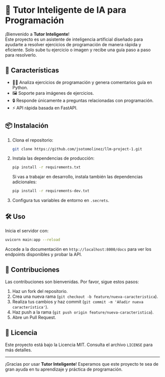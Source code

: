 # 🤖 Tutor Inteligente de IA para Programación

¡Bienvenido a **Tutor Inteligente**!  
Este proyecto es un asistente de inteligencia artificial diseñado para ayudarte a resolver ejercicios de programación de manera rápida y eficiente. Solo sube tu ejercicio o imagen y recibe una guía paso a paso para resolverlo.  

## 🚀 Características

- 🧑‍💻 Analiza ejercicios de programación y genera comentarios guía en Python.
- 🖼️ Soporte para imágenes de ejercicios.
- 🔒 Responde únicamente a preguntas relacionadas con programación.
- ⚡ API rápida basada en FastAPI.

## 📦 Instalación

1. Clona el repositorio:
   ```sh
   git clone https://github.com/jsotomolinez/llm-project-1.git
   ```
2. Instala las dependencias de producción:
   ```sh
   pip install -r requirements.txt
   ```
   Si vas a trabajar en desarrollo, instala también las dependencias adicionales:
   ```sh
   pip install -r requirements-dev.txt
   ```
3. Configura tus variables de entorno en `.secrets`.

## 🛠️ Uso

Inicia el servidor con:
```sh
uvicorn main:app --reload
```
Accede a la documentación en `http://localhost:8000/docs` para ver los endpoints disponibles y probar la API.

## 🤝 Contribuciones

Las contribuciones son bienvenidas. Por favor, sigue estos pasos:

1. Haz un fork del repositorio.
2. Crea una nueva rama (`git checkout -b feature/nueva-caracteristica`).
3. Realiza tus cambios y haz commit (`git commit -m 'Añadir nueva característica'`).
4. Haz push a la rama (`git push origin feature/nueva-caracteristica`).
5. Abre un Pull Request.

## 📄 Licencia

Este proyecto está bajo la Licencia MIT. Consulta el archivo `LICENSE` para más detalles.

---

¡Gracias por usar **Tutor Inteligente**! Esperamos que este proyecto te sea de gran ayuda en tu aprendizaje y práctica de programación.